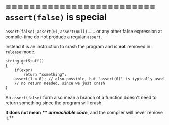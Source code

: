 =========================
`assert(false)` is special
==========================

`assert(false)`, `assert(0)`, `assert(null)`…… or any other false expression at compile-time do not produce a regular `assert`.

Instead it is an instruction to crash the program and is **not** removed in `-release` mode.


    string getStuff()
    {
        if(expr)
            return "something";
        assert(1 < 0); // also possible, but "assert(0)" is typically used
        // no return needed, since we just crash
    }


An `assert(false)` form also mean a branch of a function doesn't need to return something since the program will crash.


**It does not mean ** _unreachable code_**, and the compiler will never remove it.**
